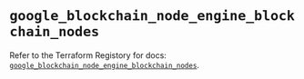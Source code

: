 # `google_blockchain_node_engine_blockchain_nodes`

Refer to the Terraform Registory for docs: [`google_blockchain_node_engine_blockchain_nodes`](https://registry.terraform.io/providers/hashicorp/google/5.21.0/docs/resources/blockchain_node_engine_blockchain_nodes).

